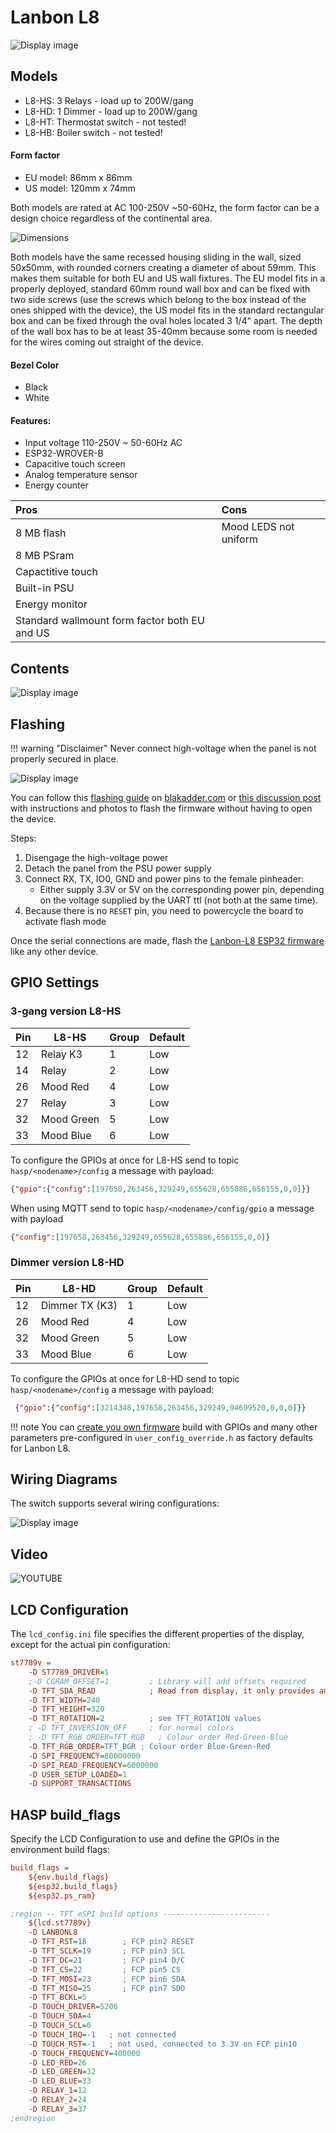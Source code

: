 <h1>Lanbon L8</h1>

![Display image](../assets/images/devices/lanbon-l8-models.png)

## Models

- L8-HS: 3 Relays - load up to 200W/gang
- L8-HD: 1 Dimmer - load up to 200W/gang
- L8-HT: Thermostat switch - not tested!
- L8-HB: Boiler switch - not tested!

#### Form factor

- EU model: 86mm x 86mm
- US model: 120mm x 74mm

Both models are rated at AC 100-250V ~50-60Hz, the form factor can be a design choice regardless of the continental area.

![Dimensions](../assets/images/devices/lanbon-l8-dimensions.png)

Both models have the same recessed housing sliding in the wall, sized 50x50mm, with rounded corners creating a diameter of about 59mm. This makes them suitable for both EU and US wall fixtures. The EU model fits in a properly deployed, standard 60mm round wall box and can be fixed with two side screws (use the screws which belong to the box instead of the ones shipped with the device), the US model fits in the standard rectangular box and can be fixed through the oval holes located 3 1/4" apart. The depth of the wall box has to be at least 35-40mm because some room is needed for the wires coming out straight of the device.


#### Bezel Color

- Black
- White

#### Features:

- Input voltage 110-250V ~ 50-60Hz AC
- ESP32-WROVER-B
- Capacitive touch screen
- Analog temperature sensor
- Energy counter

| Pros           | Cons
|:-----          |:----
| 8 MB flash     | Mood LEDS not uniform
| 8 MB PSram     | 
| Capactitive touch |
| Built-in PSU |
| Energy monitor |
| Standard wallmount form factor both EU and US |

## Contents

![Display image](../assets/images/devices/lanbon-l8-contents.png)

## Flashing

!!! warning "Disclaimer"
    Never connect high-voltage when the panel is not properly secured in place.

![Display image](../assets/images/devices/lanbon-l8-pcb.png)

You can follow this [flashing guide](https://blakadder.com/lanbon-L8-custom-firmware/) on [blakadder.com](https://blakadder.com) or [this discussion post](https://github.com/HASwitchPlate/openHASP/discussions/76) with instructions and photos to flash the firmware without having to open the device.

Steps:

1. Disengage the high-voltage power
2. Detach the panel from the PSU power supply
3. Connect RX, TX, IO0, GND and power pins to the female pinheader:
     - Either supply 3.3V or 5V on the corresponding power pin, depending on the voltage supplied by the UART ttl (not both at the same time).
5. Because there is no `RESET` pin, you need to powercycle the board to activate flash mode

Once the serial connections are made, flash the [Lanbon-L8 ESP32 firmware](../installation) like any other device.

## GPIO Settings

### 3-gang version L8-HS

Pin| L8-HS      | Group | Default
---|------------|---|----
12 | Relay K3   | 1 | Low
14 | Relay      | 2 | Low
26 | Mood Red   | 4 | Low
27 | Relay      | 3 | Low
32 | Mood Green | 5 | Low
33 | Mood Blue  | 6 | Low

To configure the GPIOs at once for L8-HS send to topic `hasp/<nodename>/config` a message with payload:  
```json
{"gpio":{"config":[197658,263456,329249,655628,655886,656155,0,0]}}
```
When using MQTT send to topic `hasp/<nodename>/config/gpio` a message with payload 
```json
{"config":[197658,263456,329249,655628,655886,656155,0,0]}
```

### Dimmer version L8-HD

Pin| L8-HD      | Group | Default
---|------------|---|----
12 | Dimmer TX (K3)  | 1 | Low
26 | Mood Red   | 4 | Low
32 | Mood Green | 5 | Low
33 | Mood Blue  | 6 | Low

To configure the GPIOs at once for L8-HD send to topic `hasp/<nodename>/config` a message with payload:  
```json
 {"gpio":{"config":[3214348,197658,263456,329249,94699520,0,0,0]}}
```

!!! note
    You can [create you own firmware](../compiling/customize.md) build with GPIOs and many other parameters pre-configured in `user_config_override.h` as factory defaults for Lanbon L8.

## Wiring Diagrams

The switch supports several wiring configurations:

![Display image](../assets/images/devices/lanbon-l8-wiring.png)

## Video

![YOUTUBE](Rce5yp4mhXI)

## LCD Configuration

The `lcd_config.ini` file specifies the different properties of the display, except for the actual pin configuration:

```ini
st7789v =
    -D ST7789_DRIVER=1
    ;-D CGRAM_OFFSET=1         ; Library will add offsets required
    -D TFT_SDA_READ            ; Read from display, it only provides an SDA pin
    -D TFT_WIDTH=240
    -D TFT_HEIGHT=320
    -D TFT_ROTATION=2          ; see TFT_ROTATION values
    ; -D TFT_INVERSION_OFF     ; for normal colors
    ; -D TFT_RGB_ORDER=TFT_RGB   ; Colour order Red-Green-Blue
    -D TFT_RGB_ORDER=TFT_BGR ; Colour order Blue-Green-Red
    -D SPI_FREQUENCY=80000000
    -D SPI_READ_FREQUENCY=6000000 
    -D USER_SETUP_LOADED=1
    -D SUPPORT_TRANSACTIONS
```

## HASP build_flags

Specify the LCD Configuration to use and define the GPIOs in the environment build flags:

```ini
build_flags =
    ${env.build_flags}
    ${esp32.build_flags}
    ${esp32.ps_ram}

;region -- TFT_eSPI build options ------------------------
    ${lcd.st7789v}
    -D LANBONL8
    -D TFT_RST=18        ; FCP pin2 RESET
    -D TFT_SCLK=19       ; FCP pin3 SCL
    -D TFT_DC=21         ; FCP pin4 D/C
    -D TFT_CS=22         ; FCP pin5 CS
    -D TFT_MOSI=23       ; FCP pin6 SDA
    -D TFT_MISO=25       ; FCP pin7 SDO
    -D TFT_BCKL=5
    -D TOUCH_DRIVER=5206
    -D TOUCH_SDA=4
    -D TOUCH_SCL=0
    -D TOUCH_IRQ=-1   ; not connected
    -D TOUCH_RST=-1   ; not used, connected to 3.3V on FCP pin10
    -D TOUCH_FREQUENCY=400000
    -D LED_RED=26
    -D LED_GREEN=32
    -D LED_BLUE=33
    -D RELAY_1=12
    -D RELAY_2=24
    -D RELAY_3=37
;endregion
```
